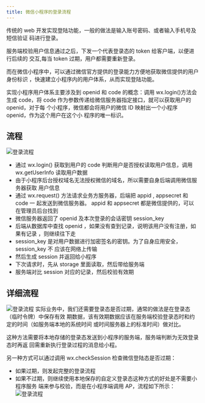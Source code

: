 ```yaml
---
title: 微信小程序的登录流程
---
```


传统的 web 开发实现登陆功能，一般的做法是输入账号密码、或者输入手机号及短信验证
码进行登录。

服务端校验用户信息通过之后，下发一个代表登录态的 token 给客户端，以便进行后续的
交互,每当 token 过期，用户都需要重新登录。

而在微信小程序中，可以通过微信官方提供的登录能力方便地获取微信提供的用户身份标识
，快速建立小程序内的用户体系，从而实现登陆功能。

实现小程序用户体系主要涉及到 openid 和 code 的概念：调用 wx.login()方法会生成
code，将 code 作为参数传递给微信服务器指定接口，就可以获取用户的 openid，对于每
个小程序，微信都会将用户的微信 ID 映射出一个小程序 openid，作为这个用户在这个小
程序的唯一标识。

## 流程

![登录流程](http://leexiaop.github.io/static/ibadgers/interview/mini_login.png)

-   通过 wx.login() 获取到用户的 code 判断用户是否授权读取用户信息，调用
    wx.getUserInfo 读取用户数据
-   由于小程序后台授权域名无法授权微信的域名，所以需要自身后端调用微信服务器获取
    用户信息
-   通过 wx.request() 方法请求业务方服务器，后端把 appid , appsecret 和 code 一
    起发送到微信服务器。 appid 和 appsecret 都是微信提供的，可以在管理员后台找到
-   微信服务器返回了 openid 及本次登录的会话密钥 session_key
-   后端从数据库中查找 openid ，如果没有查到记录，说明该用户没有注册，如果有记录
    ，则继续往下走
-   session_key 是对用户数据进行加密签名的密钥。为了自身应用安全，session_key 不
    应该在网络上传输
-   然后生成 session 并返回给小程序
-   下次请求时，先从 storage 里面读取，然后带给服务端
-   服务端对比 session 对应的记录，然后校验有效期

## 详细流程

![登录流程](http://leexiaop.github.io/static/ibadgers/interview/mini_login_1.png)
实际业务中，我们还需要登录态是否过期，通常的做法是在登录态（临时令牌）中保存有效
期数据，该有效期数据应该在服务端校验登录态时和约定的时间（如服务端本地的系统时间
或时间服务器上的标准时间）做对比。

这种方法需要将本地存储的登录态发送到小程序的服务端，服务端判断为无效登录态时再返
回需重新执行登录过程的消息给小程。

另一种方式可以通过调用 wx.checkSession 检查微信登陆态是否过期：

-   如果过期，则发起完整的登录流程
-   如果不过期，则继续使用本地保存的自定义登录态这种方式的好处是不需要小程序服务
    端来参与校验，而是在小程序端调用 AP，流程如下所示：
    ![登录流程](http://leexiaop.github.io/static/ibadgers/interview/mini_login_2.png)
